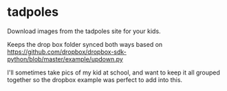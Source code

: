# tadpoles
Download images from the tadpoles site for your kids.

Keeps the drop box folder synced both ways based on https://github.com/dropbox/dropbox-sdk-python/blob/master/example/updown.py

I'll sometimes take pics of my kid at school, and want to keep it all grouped together so the dropbox example was perfect to add into this.
